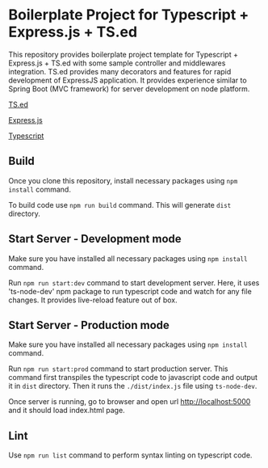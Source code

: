 # Boilerplate Project for Typescript + Express.js + TS.ed

This repository provides boilerplate project template for Typescript + Express.js + TS.ed
  with some sample controller and middlewares integration. TS.ed provides many decorators and features for rapid development of ExpressJS application. It provides experience similar to Spring Boot (MVC framework) for server development on node platform.

[TS.ed](https://tsed.io/)

[Express.js](https://expressjs.com/)

[Typescript](https://www.typescriptlang.org/)

## Build
  Once you clone this repository, install necessary packages using `npm install` command.

  To build code use `npm run build` command. This will generate `dist` directory.

## Start Server - Development mode
  Make sure you have installed all necessary packages using `npm install` command.

  Run `npm run start:dev` command to start development server. Here, it uses 'ts-node-dev'
  npm package to run typescript code and watch for any file changes. It provides live-reload
  feature out of box.

## Start Server - Production mode
  Make sure you have installed all necessary packages using `npm install` command.

  Run `npm run start:prod` command to start production server. This command first transpiles
  the typescript code to javascript code and output it in `dist` directory. Then it runs the
  `./dist/index.js` file using `ts-node-dev`.

  Once server is running, go to browser and open url [http://localhost:5000](http://localhost:5000) and it should load index.html page.

## Lint
  Use `npm run list` command to perform syntax linting on typescript code.

